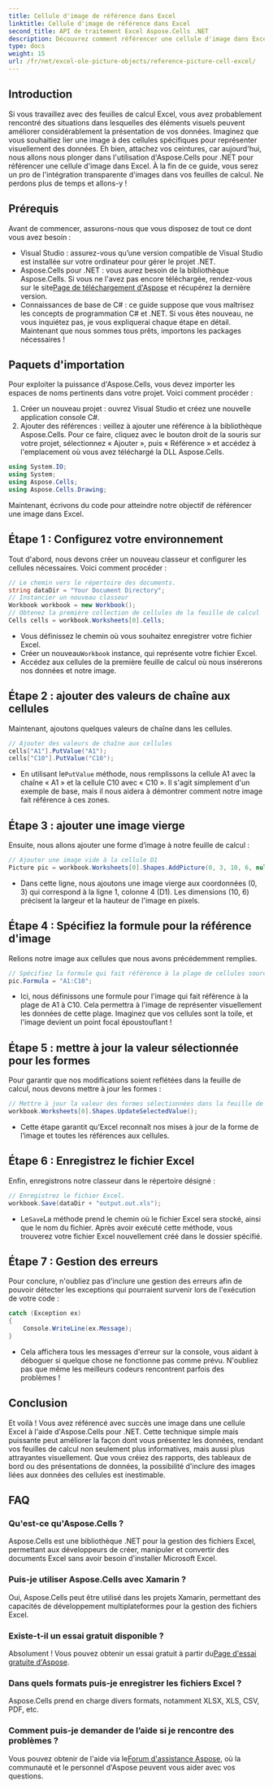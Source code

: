 ```yaml
---
title: Cellule d'image de référence dans Excel
linktitle: Cellule d'image de référence dans Excel
second_title: API de traitement Excel Aspose.Cells .NET
description: Découvrez comment référencer une cellule d'image dans Excel à l'aide d'Aspose.Cells pour .NET avec ce didacticiel étape par étape. Améliorez vos feuilles de calcul.
type: docs
weight: 15
url: /fr/net/excel-ole-picture-objects/reference-picture-cell-excel/
---
```

## Introduction
Si vous travaillez avec des feuilles de calcul Excel, vous avez probablement rencontré des situations dans lesquelles des éléments visuels peuvent améliorer considérablement la présentation de vos données. Imaginez que vous souhaitiez lier une image à des cellules spécifiques pour représenter visuellement des données. Eh bien, attachez vos ceintures, car aujourd'hui, nous allons nous plonger dans l'utilisation d'Aspose.Cells pour .NET pour référencer une cellule d'image dans Excel. À la fin de ce guide, vous serez un pro de l'intégration transparente d'images dans vos feuilles de calcul. Ne perdons plus de temps et allons-y !
## Prérequis
Avant de commencer, assurons-nous que vous disposez de tout ce dont vous avez besoin :
- Visual Studio : assurez-vous qu’une version compatible de Visual Studio est installée sur votre ordinateur pour gérer le projet .NET.
- Aspose.Cells pour .NET : vous aurez besoin de la bibliothèque Aspose.Cells. Si vous ne l'avez pas encore téléchargée, rendez-vous sur le site[Page de téléchargement d'Aspose](https://releases.aspose.com/cells/net/) et récupérez la dernière version.
- Connaissances de base de C# : ce guide suppose que vous maîtrisez les concepts de programmation C# et .NET. Si vous êtes nouveau, ne vous inquiétez pas, je vous expliquerai chaque étape en détail.
Maintenant que nous sommes tous prêts, importons les packages nécessaires !
## Paquets d'importation
Pour exploiter la puissance d'Aspose.Cells, vous devez importer les espaces de noms pertinents dans votre projet. Voici comment procéder :
1. Créer un nouveau projet : ouvrez Visual Studio et créez une nouvelle application console C#.
2. Ajouter des références : veillez à ajouter une référence à la bibliothèque Aspose.Cells. Pour ce faire, cliquez avec le bouton droit de la souris sur votre projet, sélectionnez « Ajouter », puis « Référence » et accédez à l'emplacement où vous avez téléchargé la DLL Aspose.Cells.
```csharp
using System.IO;
using System;
using Aspose.Cells;
using Aspose.Cells.Drawing;
```
Maintenant, écrivons du code pour atteindre notre objectif de référencer une image dans Excel.
## Étape 1 : Configurez votre environnement
Tout d'abord, nous devons créer un nouveau classeur et configurer les cellules nécessaires. Voici comment procéder :
```csharp
// Le chemin vers le répertoire des documents.
string dataDir = "Your Document Directory";
// Instancier un nouveau classeur
Workbook workbook = new Workbook();
// Obtenez la première collection de cellules de la feuille de calcul
Cells cells = workbook.Worksheets[0].Cells;
```
 
- Vous définissez le chemin où vous souhaitez enregistrer votre fichier Excel.
-  Créer un nouveau`Workbook` instance, qui représente votre fichier Excel.
- Accédez aux cellules de la première feuille de calcul où nous insérerons nos données et notre image.
## Étape 2 : ajouter des valeurs de chaîne aux cellules
Maintenant, ajoutons quelques valeurs de chaîne dans les cellules. 
```csharp
// Ajouter des valeurs de chaîne aux cellules
cells["A1"].PutValue("A1");
cells["C10"].PutValue("C10");
```
 
-  En utilisant le`PutValue` méthode, nous remplissons la cellule A1 avec la chaîne « A1 » et la cellule C10 avec « C10 ». Il s'agit simplement d'un exemple de base, mais il nous aidera à démontrer comment notre image fait référence à ces zones.
## Étape 3 : ajouter une image vierge
Ensuite, nous allons ajouter une forme d’image à notre feuille de calcul :
```csharp
// Ajouter une image vide à la cellule D1
Picture pic = workbook.Worksheets[0].Shapes.AddPicture(0, 3, 10, 6, null);
```
 
- Dans cette ligne, nous ajoutons une image vierge aux coordonnées (0, 3) qui correspond à la ligne 1, colonne 4 (D1). Les dimensions (10, 6) précisent la largeur et la hauteur de l'image en pixels.
## Étape 4 : Spécifiez la formule pour la référence d'image
Relions notre image aux cellules que nous avons précédemment remplies.
```csharp
// Spécifiez la formule qui fait référence à la plage de cellules source
pic.Formula = "A1:C10";
```

- Ici, nous définissons une formule pour l'image qui fait référence à la plage de A1 à C10. Cela permettra à l'image de représenter visuellement les données de cette plage. Imaginez que vos cellules sont la toile, et l'image devient un point focal époustouflant !
## Étape 5 : mettre à jour la valeur sélectionnée pour les formes
Pour garantir que nos modifications soient reflétées dans la feuille de calcul, nous devons mettre à jour les formes :
```csharp
// Mettre à jour la valeur des formes sélectionnées dans la feuille de calcul
workbook.Worksheets[0].Shapes.UpdateSelectedValue();
```

- Cette étape garantit qu’Excel reconnaît nos mises à jour de la forme de l’image et toutes les références aux cellules.
## Étape 6 : Enregistrez le fichier Excel
Enfin, enregistrons notre classeur dans le répertoire désigné :
```csharp
// Enregistrez le fichier Excel.
workbook.Save(dataDir + "output.out.xls");
```

-  Le`Save`La méthode prend le chemin où le fichier Excel sera stocké, ainsi que le nom du fichier. Après avoir exécuté cette méthode, vous trouverez votre fichier Excel nouvellement créé dans le dossier spécifié.
## Étape 7 : Gestion des erreurs
Pour conclure, n'oubliez pas d'inclure une gestion des erreurs afin de pouvoir détecter les exceptions qui pourraient survenir lors de l'exécution de votre code :
```csharp
catch (Exception ex)
{
    Console.WriteLine(ex.Message);
}
```

- Cela affichera tous les messages d'erreur sur la console, vous aidant à déboguer si quelque chose ne fonctionne pas comme prévu. N'oubliez pas que même les meilleurs codeurs rencontrent parfois des problèmes !
## Conclusion
Et voilà ! Vous avez référencé avec succès une image dans une cellule Excel à l'aide d'Aspose.Cells pour .NET. Cette technique simple mais puissante peut améliorer la façon dont vous présentez les données, rendant vos feuilles de calcul non seulement plus informatives, mais aussi plus attrayantes visuellement. Que vous créiez des rapports, des tableaux de bord ou des présentations de données, la possibilité d'inclure des images liées aux données des cellules est inestimable.
## FAQ
### Qu'est-ce qu'Aspose.Cells ?
Aspose.Cells est une bibliothèque .NET pour la gestion des fichiers Excel, permettant aux développeurs de créer, manipuler et convertir des documents Excel sans avoir besoin d'installer Microsoft Excel.
### Puis-je utiliser Aspose.Cells avec Xamarin ?
Oui, Aspose.Cells peut être utilisé dans les projets Xamarin, permettant des capacités de développement multiplateformes pour la gestion des fichiers Excel.
### Existe-t-il un essai gratuit disponible ?
 Absolument ! Vous pouvez obtenir un essai gratuit à partir du[Page d'essai gratuite d'Aspose](https://releases.aspose.com/).
### Dans quels formats puis-je enregistrer les fichiers Excel ?
Aspose.Cells prend en charge divers formats, notamment XLSX, XLS, CSV, PDF, etc.
### Comment puis-je demander de l’aide si je rencontre des problèmes ?
 Vous pouvez obtenir de l'aide via le[Forum d'assistance Aspose](https://forum.aspose.com/c/cells/9), où la communauté et le personnel d'Aspose peuvent vous aider avec vos questions.